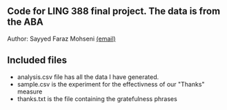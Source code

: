 Code for LING 388 final project. The data is from the ABA
------------
Author: Sayyed Faraz Mohseni [(email)](mailto:mohseni@arizona.edu)
## Included files
* analysis.csv file has all the data I have generated.
* sample.csv is the experiment for the effectivness of our "Thanks" measure
* thanks.txt is the file containing the gratefulness phrases
